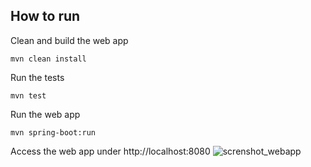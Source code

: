 ## How to run

Clean and build the web app
```
mvn clean install
```

Run the tests
```
mvn test
```

Run the web app
```
mvn spring-boot:run
```

Access the web app under http://localhost:8080
![screnshot_webapp](https://home-kalber.duckdns.org:10003/d/s/lcYE8ATbavCPv4xYzhkwaeQrgWf1ohXp/webapi/entry.cgi/screen-product-see.png?api=SYNO.SynologyDrive.Files&method=download&version=2&files=%5B%22id%3A644660529270404284%22%5D&force_download=false&sharing_token=%22m.2XY04rPWmJctyudRTGaQ20CHvahMNrCrn5BQoUQwpamYZCLQ6AKwgVP1YEro9sY37RNfoEUwqkwNv0U0eQ72mUCj4VuRJunoERNazi6yYa3_1cnNDq.HHm2lDd42x0P_bolOCpQlVpz2NWiWaAtkeY5Tw_Fcgdi5f_6FY7l0bia9tQIEfX1mT.3IY5TeP2wiLyiW7Zrz21tJZ_eO_2H8T04C.ZOhMx62t0TNDozkg1QUdBr86wi.hp%22&SynoToken=6XG9pOWpfENxM&_dc=1632774126126)

